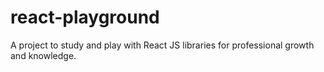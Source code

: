 # react-playground
A project to study and play with React JS libraries for professional growth and knowledge.
